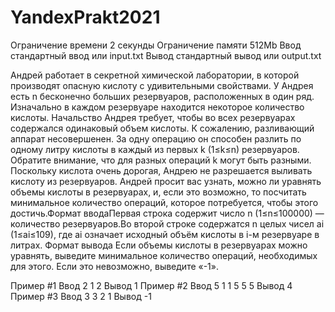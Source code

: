 # YandexPrakt2021
Ограничение времени	2 секунды
Ограничение памяти	512Mb
Ввод	стандартный ввод или input.txt
Вывод	стандартный вывод или output.txt

Андрей работает в секретной химической лаборатории, в которой производят опасную кислоту с удивительными свойствами. У Андрея есть n бесконечно больших резервуаров, расположенных в один ряд. Изначально в каждом резервуаре находится некоторое количество кислоты. Начальство Андрея требует, чтобы во всех резервуарах содержался одинаковый объем кислоты. К сожалению, разливающий аппарат несовершенен. За одну операцию он способен разлить по одному литру кислоты в каждый из первых k (1≤k≤n) резервуаров. Обратите внимание, что для разных операций k могут быть разными. Поскольку кислота очень дорогая, Андрею не разрешается выливать кислоту из резервуаров. Андрей просит вас узнать, можно ли уравнять объемы кислоты в резервуарах, и, если это возможно, то посчитать минимальное количество операций, которое потребуется, чтобы этого достичь.Формат вводаПервая строка содержит число n (1≤n≤100000) — количество резервуаров.Во второй строке содержатся n целых чисел ai (1≤ai≤109), где ai означает исходный объём кислоты в i-м резервуаре в литрах.
Формат вывода
Если объемы кислоты в резервуарах можно уравнять, выведите минимальное количество операций, необходимых для этого.
Если это невозможно, выведите «-1».

Пример #1
Ввод
2
1 2
Вывод
1
Пример #2
Ввод
5
1 1 5 5 5
Вывод
4
Пример #3
Ввод
3
3 2 1
Вывод
-1
